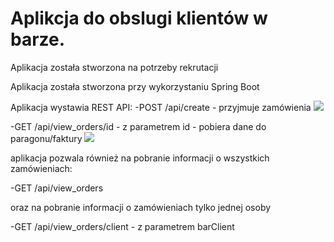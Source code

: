 # Aplikcja do obslugi klientów w barze.
Aplikacja została stworzona na potrzeby rekrutacji

Aplikacja została stworzona przy wykorzystaniu Spring Boot

Aplikacja wystawia REST API:
-POST /api/create - przyjmuje zamówienia
![](post.png)

-GET  /api/view_orders/id - z parametrem id - pobiera dane do paragonu/faktury
![](get.png)



aplikacja pozwala również na pobranie informacji o wszystkich zamówieniach:

-GET /api/view_orders

oraz na pobranie informacji o zamówieniach tylko jednej osoby 

-GET  /api/view_orders/client - z parametrem barClient